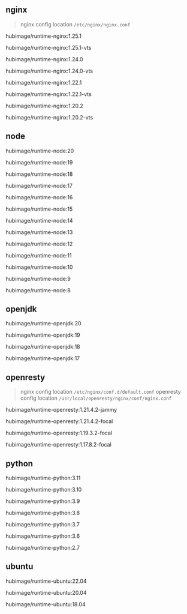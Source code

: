 ## nginx

> nginx config location `/etc/nginx/nginx.conf`

hubimage/runtime-nginx:1.25.1

hubimage/runtime-nginx:1.25.1-vts

hubimage/runtime-nginx:1.24.0

hubimage/runtime-nginx:1.24.0-vts

hubimage/runtime-nginx:1.22.1

hubimage/runtime-nginx:1.22.1-vts

hubimage/runtime-nginx:1.20.2

hubimage/runtime-nginx:1.20.2-vts

## node

hubimage/runtime-node:20

hubimage/runtime-node:19

hubimage/runtime-node:18

hubimage/runtime-node:17

hubimage/runtime-node:16

hubimage/runtime-node:15

hubimage/runtime-node:14

hubimage/runtime-node:13

hubimage/runtime-node:12

hubimage/runtime-node:11

hubimage/runtime-node:10

hubimage/runtime-node:9

hubimage/runtime-node:8

## openjdk

hubimage/runtime-openjdk:20

hubimage/runtime-openjdk:19

hubimage/runtime-openjdk:18

hubimage/runtime-openjdk:17

## openresty

> nginx config location `/etc/nginx/conf.d/default.conf`
> openresty config location `/usr/local/openresty/nginx/conf/nginx.conf`

hubimage/runtime-openresty:1.21.4.2-jammy

hubimage/runtime-openresty:1.21.4.2-focal

hubimage/runtime-openresty:1.19.3.2-focal

hubimage/runtime-openresty:1.17.8.2-focal

## python

hubimage/runtime-python:3.11

hubimage/runtime-python:3.10

hubimage/runtime-python:3.9

hubimage/runtime-python:3.8

hubimage/runtime-python:3.7

hubimage/runtime-python:3.6

hubimage/runtime-python:2.7

## ubuntu

hubimage/runtime-ubuntu:22.04

hubimage/runtime-ubuntu:20.04

hubimage/runtime-ubuntu:18.04
